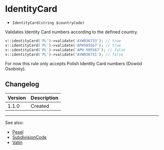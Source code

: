 # IdentityCard

- `IdentityCard(string $countryCode)`

Validates Identity Card numbers according to the defined country.

```php
v::identityCard('PL')->validate('AYW036733'); // true
v::identityCard('PL')->validate('APH505567'); // true
v::identityCard('PL')->validate('APH 505567'); // false
v::identityCard('PL')->validate('AYW036731'); // false
```

For now this rule only accepts Polish Identity Card numbers (Dowód Osobisty).

## Changelog

Version | Description
--------|-------------
  1.1.0 | Created

***
See also:

- [Pesel](Pesel.md)
- [SubdivisionCode](SubdivisionCode.md)
- [Vatin](Vatin.md)
